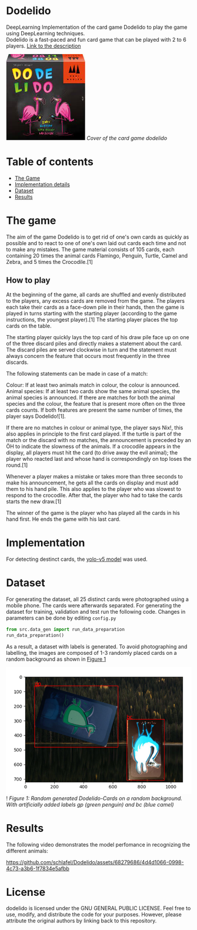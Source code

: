 # Dodelido
DeepLearning Implementation of the card game Dodelido to play the game using DeepLearning techniques.  
Dodelido is a fast-paced and fun card game that can be played with 2 to 6 players. 
[Link to the description](https://de.wikipedia.org/wiki/Dodelido)

![Cover of the card game Dodelido.](media/img.png)
*Cover of the card game dodelido*

# Table of contents
- [The Game](#the-game)
- [Implementation details](#implementation)
- [Dataset](#dataset)
- [Results](#results)


# The game
The aim of the game Dodelido is to get rid of one's own cards as quickly as possible and to react to one of one's own laid out cards each time and not to make any mistakes. The game material consists of 105 cards, each containing 20 times the animal cards Flamingo, Penguin, Turtle, Camel and Zebra, and 5 times the Crocodile.[1]
## How to play


At the beginning of the game, all cards are shuffled and evenly distributed to the players, any excess cards are removed from the game. 
The players each take their cards as a face-down pile in their hands, then the game is played in turns starting with the starting player (according to the game instructions, the youngest player).[1] The starting player places the top cards on the table.

The starting player quickly lays the top card of his draw pile face up on one of the three discard piles and directly makes a statement about the card. The discard piles are served clockwise in turn and the statement must always concern the feature that occurs most frequently in the three discards.

The following statements can be made in case of a match:

Colour: If at least two animals match in colour, the colour is announced.
Animal species: If at least two cards show the same animal species, the animal species is announced.
If there are matches for both the animal species and the colour, the feature that is present more often on the three cards counts. If both features are present the same number of times, the player says Dodelido![1].

If there are no matches in colour or animal type, the player says Nix!, this also applies in principle to the first card played. If the turtle is part of the match or the discard with no matches, the announcement is preceded by an ÖH to indicate the slowness of the animals. If a crocodile appears in the display, all players must hit the card (to drive away the evil animal); the player who reacted last and whose hand is correspondingly on top loses the round.[1]

Whenever a player makes a mistake or takes more than three seconds to make his announcement, he gets all the cards on display and must add them to his hand pile. This also applies to the player who was slowest to respond to the crocodile. After that, the player who had to take the cards starts the new draw.[1]

The winner of the game is the player who has played all the cards in his hand first. He ends the game with his last card.


# Implementation
For detecting destinct cards, the [yolo-v5 model](https://github.com/ultralytics/yolov5) was used.

# Dataset
For generating the dataset, all 25 distinct cards were photographed using a mobile phone. The cards were afterwards separated.
For generating the dataset for training, validation and test run the following code. 
Changes in parameters can be done by editing ```config.py```
```python
from src.data_gen import run_data_preparation
run_data_preparation()
```
As a result, a dataset with labels is generated. To avoid photographing and labelling, the images are composed of 1-3 randomly placed cards on a random background as shown in [Figure 1](#figure1)

![img.png](img.png)!
*Figure 1: Random generated Dodelido-Cards on a random background. With artificially added labels gp (green penguin) and bc (blue camel)*


# Results
The following video demonstrates the model perfomance in recognizing the different animals:




https://github.com/schlafel/Dodelido/assets/68279686/4d4d1066-0998-4c73-a3b6-1f7834e5afbb






# License

dodelido is licensed under the GNU GENERAL PUBLIC LICENSE. Feel free to use, modify, and distribute the code for your purposes. However, please attribute the original authors by linking back to this repository.

